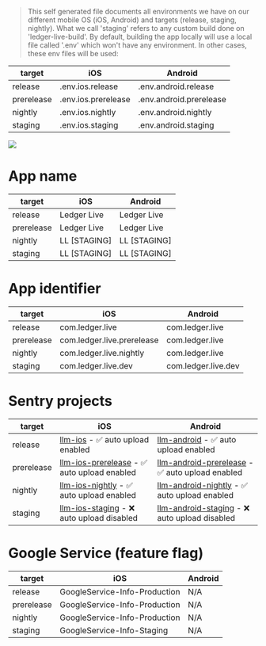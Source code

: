 <!-- this file is generated by mobile-env-md.mjs -->
> This self generated file documents all environments we have on our different mobile OS (iOS, Android) and targets (release, staging, nightly). What we call 'staging' refers to any custom build done on 'ledger-live-build'.
By default, building the app locally will use a local file called '.env' which won't have any environment.
In other cases, these env files will be used:

| target | iOS | Android |
|--|--|--|
|release|.env.ios.release|.env.android.release|
|prerelease|.env.ios.prerelease|.env.android.prerelease|
|nightly|.env.ios.nightly|.env.android.nightly|
|staging|.env.ios.staging|.env.android.staging|


![](https://user-images.githubusercontent.com/211411/189141826-8b65b7cb-fc7f-47e5-854c-25995cfcb225.png)
# App name
| target | iOS | Android |
|--|--|--|
|release|Ledger Live|Ledger Live|
|prerelease|Ledger Live|Ledger Live|
|nightly|LL [STAGING]|LL [STAGING]|
|staging|LL [STAGING]|LL [STAGING]|
# App identifier
| target | iOS | Android |
|--|--|--|
|release|com.ledger.live|com.ledger.live|
|prerelease|com.ledger.live.prerelease|com.ledger.live|
|nightly|com.ledger.live.nightly|com.ledger.live|
|staging|com.ledger.live.dev|com.ledger.live.dev|
# Sentry projects
| target | iOS | Android |
|--|--|--|
|release|[llm-ios](https://sentry.io/organizations/ledger/projects/llm-ios) - ✅ auto upload enabled|[llm-android](https://sentry.io/organizations/ledger/projects/llm-android) - ✅ auto upload enabled|
|prerelease|[llm-ios-prerelease](https://sentry.io/organizations/ledger/projects/llm-ios-prerelease) - ✅ auto upload enabled|[llm-android-prerelease](https://sentry.io/organizations/ledger/projects/llm-android-prerelease) - ✅ auto upload enabled|
|nightly|[llm-ios-nightly](https://sentry.io/organizations/ledger/projects/llm-ios-nightly) - ✅ auto upload enabled|[llm-android-nightly](https://sentry.io/organizations/ledger/projects/llm-android-nightly) - ✅ auto upload enabled|
|staging|[llm-ios-staging](https://sentry.io/organizations/ledger/projects/llm-ios-staging) - ❌ auto upload disabled|[llm-android-staging](https://sentry.io/organizations/ledger/projects/llm-android-staging) - ❌ auto upload disabled|
# Google Service (feature flag)
| target | iOS | Android |
|--|--|--|
|release|GoogleService-Info-Production|N/A|
|prerelease|GoogleService-Info-Production|N/A|
|nightly|GoogleService-Info-Production|N/A|
|staging|GoogleService-Info-Staging|N/A|

